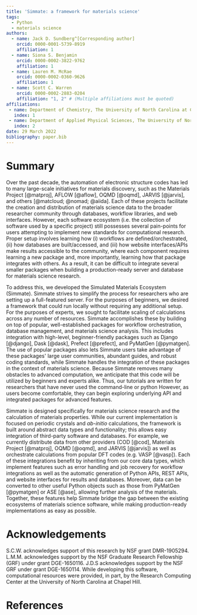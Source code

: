 ```yaml
---
title: 'Simmate: a framework for materials science'
tags:
  - Python
  - materials science
authors:
  - name: Jack D. Sundberg^[Corresponding author]
    orcid: 0000-0001-5739-8919
    affiliation: 1
  - name: Siona S. Benjamin
    orcid: 0000-0002-3822-9762
    affiliation: 1
  - name: Lauren M. McRae
    orcid: 0000-0002-0360-9626
    affiliation: 1
  - name: Scott C. Warren
    orcid: 0000-0002-2883-0204
    affiliation: "1, 2" # (Multiple affiliations must be quoted)
affiliations:
 - name: Department of Chemistry, The University of North Carolina at Chapel Hill, Chapel Hill, North Carolina 27599, United States
   index: 1
 - name: Department of Applied Physical Sciences, The University of North Carolina at Chapel Hill, Chapel Hill, North Carolina 27599, United States
   index: 2
date: 29 March 2022
bibliography: paper.bib
---
```


# Summary

Over the past decade, the automation of electronic structure codes has led to many large-scale initiatives for materials discovery, such as the Materials Project [@matproj], AFLOW [@aflow], OQMD [@oqmd], JARVIS [@jarvis], and others [@matcloud; @nomad; @aiida]. Each of these projects facilitate the creation and distribution of materials science data to the broader researcher community through databases, workflow libraries, and web interfaces. However, each software ecosystem (i.e. the collection of software used by a specific project) still possesses several pain-points for users attempting to implement new standards for computational research. Proper setup involves learning how (i) workflows are defined/orchestrated, (ii) how databases are built/accessed, and (iii) how website interfaces/APIs make results accessible to the community, where each component requires learning a new package and, more importantly, learning how that package integrates with others. As a result, it can be difficult to integrate several smaller packages when building a production-ready server and database for materials science research.

To address this, we developed the Simulated Materials Ecosystem (Simmate). Simmate strives to simplify the process for researchers who are setting up a full-featured server. For the purposes of beginners, we desired a framework that could run locally without requiring any additional setup. For the purposes of experts, we sought to facilitate scaling of calculations across any number of resources. Simmate accomplishes these by building on top of popular, well-established packages for workflow orchestration, database management, and materials science analysis. This includes integration with high-level, beginner-friendly packages such as Django [@django], Dask [@dask], Prefect [@prefect], and PyMatGen [@pymatgen]. The use of popular packages also lets Simmate users take advantage of these packages' large user communities, abundant guides, and robust coding standards, while Simmate handles the integration of these packages in the context of materials science. Because Simmate removes many obstacles to advanced computation, we anticipate that this code will be utilized by beginners and experts alike. Thus, our tutorials are written for researchers that have never used the command-line or python However, as users become comfortable, they can begin exploring underlying API and integrated packages for advanced features.

Simmate is designed specifically for materials science research and the calculation of materials properties. While our current implementation is focused on periodic crystals and *ab-initio* calculations, the framework is built around abstract data types and functionality; this allows easy integration of third-party software and databases. For example, we currently distribute data from other providers (COD [@cod], Materials Project [@matproj], OQMD [@oqmd], and JARVIS [@jarvis]) as well as orchestrate calculations from popular DFT codes (e.g. VASP [@vasp]). Each of these integrations benefit by inheriting from our core data types, which implement features such as error handling and job recovery for workflow integrations as well as the automatic generation of Python APIs, REST APIs, and website interfaces for results and databases. Moreover, data can be converted to other useful Python objects such as those from PyMatGen [@pymatgen] or ASE [@ase], allowing further analysis of the materials. Together, these features help Simmate bridge the gap between the existing ecosystems of materials science software, while making production-ready implementations as easy as possible.


# Acknowledgements

S.C.W. acknowledges support of this research by NSF grant DMR-1905294. L.M.M. acknowledges support
by the NSF Graduate Research Fellowship (GRF) under grant DGE-1650116. J.D.S acknowledges
support by the NSF GRF under grant DGE-1650114. While developing this software, computational resources were provided, in part, by the Research Computing Center at the University of North Carolina at Chapel Hill.

# References